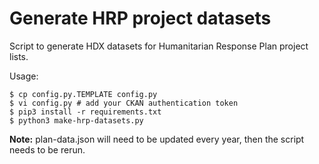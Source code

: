 Generate HRP project datasets
=============================

Script to generate HDX datasets for Humanitarian Response Plan project lists.

Usage:

    $ cp config.py.TEMPLATE config.py
    $ vi config.py # add your CKAN authentication token
    $ pip3 install -r requirements.txt
    $ python3 make-hrp-datasets.py

**Note:** plan-data.json will need to be updated every year, then the script needs to be rerun.
